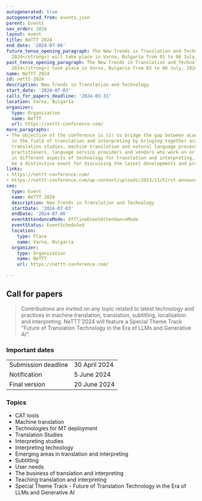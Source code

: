 ```yaml
---
autogenerated: true
autogenerated_from: events.json
parent: Events
nav_order: 2024
layout: event
title: NeTTT 2024
end_date: '2024-07-06'
future_tense_opening_paragraph: The New Trends in Translation and Technology (<strong>NeTTT
  2024</strong>) will take place in Varna, Bulgaria from 03 to 06 July, 2024.
past_tense_opening_paragraph: The New Trends in Translation and Technology (<strong>NeTTT
  2024</strong>) took place in Varna, Bulgaria from 03 to 06 July, 2024.
name: NeTTT 2024
id: nettt-2024
description: New Trends in Translation and Technology
start_date: '2024-07-03'
calls_for_papers_deadline: '2024-03-31'
location: Varna, Bulgaria
organizer:
  type: Organization
  name: NeTTT
  url: https://nettt-conference.com/
more_paragraphs:
- The objective of the conference is (i) to bridge the gap between academia and industry
  in the field of translation and interpreting by bringing together academics in linguistics,
  translation studies, machine translation and natural language processing, developers,
  practitioners, language service providers and vendors who work on or are interested
  in different aspects of technology for translation and interpreting, and (ii) to
  be a distinctive event for discussing the latest developments and practices.
links:
- https://nettt-conference.com/
- https://nettt-conference.com/wp-content/uploads/2023/11/First-announcement-NETTT2024.pdf
seo:
  type: Event
  name: NeTTT 2024
  description: New Trends in Translation and Technology
  startDate: '2024-07-03'
  endDate: '2024-07-06'
  eventAttendanceMode: OfflineEventAttendanceMode
  eventStatus: EventScheduled
  location:
    type: Place
    name: Varna, Bulgaria
  organizer:
    type: Organization
    name: NeTTT
    url: https://nettt-conference.com/

---
```

## Call for papers

> Contributions are invited on any topic related to latest technology and practices in machine translation, translation, subtitling, localisation and interpreting.
> NeTTT’2024 will feature a Special Theme Track "Future of Translation Technology in the Era of LLMs and Generative AI".

### Important dates

|     |     |
| --- | --- |
| Submission deadline | 30 April 2024 |
| Notification | 5 June 2024 |
| Final version | 20 June 2024 |


### Topics

- CAT tools
- Machine translation
- Technologies for MT deployment
- Translation Studies
- Interpreting studies
- Interpreting technology
- Emerging areas in translation and interpreting
- Subtitling
- User needs
- The business of translation and interpreting
- Teaching translation and interpreting
- Special Theme Track - Future of Translation Technology in the Era of LLMs and Generative AI
